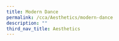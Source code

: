```yaml
---
title: Modern Dance
permalink: /cca/Aesthetics/modern-dance
description: ""
third_nav_title: Aesthetics
---
```

